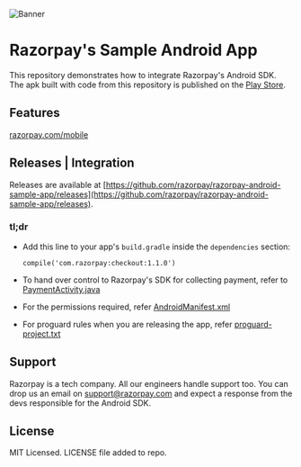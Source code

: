 ![Banner](https://rzp-mobile.s3.amazonaws.com/images/android-readme.png)

# Razorpay's Sample Android App

This repository demonstrates how to integrate Razorpay's Android SDK.    
The apk built with code from this repository is published on the [Play Store](https://play.google.com/store/apps/details?id=com.razorpay.sampleapp).

## Features

[razorpay.com/mobile](https://razorpay.com/mobile)

## Releases | Integration
Releases are available at [https://github.com/razorpay/razorpay-android-sample-app/releases](https://github.com/razorpay/razorpay-android-sample-app/releases).

### tl;dr

- Add this line to your app's `build.gradle` inside the `dependencies` section:

  ```
  compile('com.razorpay:checkout:1.1.0')
  ```
- To hand over control to Razorpay's SDK for collecting payment, refer to [PaymentActivity.java](https://github.com/razorpay/razorpay-android-sample-app/blob/master/app/src/main/java/com/razorpay/sampleapp/PaymentActivity.java)
- For the permissions required, refer [AndroidManifest.xml](https://github.com/razorpay/razorpay-android-sample-app/blob/master/app/src/main/AndroidManifest.xml)
- For proguard rules when you are releasing the app, refer [proguard-project.txt](https://github.com/razorpay/razorpay-android-sample-app/blob/master/proguard-project.txt)

## Support

Razorpay is a tech company. All our engineers handle support too. You can drop us an email on support@razorpay.com and expect a response from the devs responsible for the Android SDK.

## License

MIT Licensed. LICENSE file added to repo.
